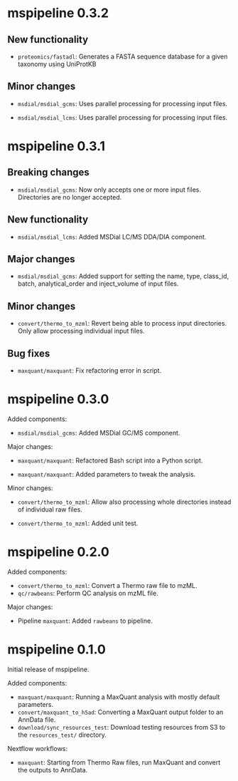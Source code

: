 # mspipeline 0.3.2

## New functionality

* `proteomics/fastadl`: Generates a FASTA sequence database for a given taxonomy using UniProtKB

## Minor changes

* `msdial/msdial_gcms`: Uses parallel processing for processing input files.

* `msdial/msdial_lcms`: Uses parallel processing for processing input files.

# mspipeline 0.3.1

## Breaking changes

* `msdial/msdial_gcms`: Now only accepts one or more input files. Directories are
  no longer accepted.

## New functionality

* `msdial/msdial_lcms`: Added MSDial LC/MS DDA/DIA component.

## Major changes

* `msdial/msdial_gcms`: Added support for setting the name, type, class_id, batch, analytical_order and inject_volume of input files.

## Minor changes

* `convert/thermo_to_mzml`: Revert being able to process input directories. Only allow
  processing individual input files.

## Bug fixes

* `maxquant/maxquant`: Fix refactoring error in script.

# mspipeline 0.3.0

Added components:

* `msdial/msdial_gcms`: Added MSDial GC/MS component.

Major changes:

* `maxquant/maxquant`: Refactored Bash script into a Python script.

* `maxquant/maxquant`: Added parameters to tweak the analysis.

Minor changes:

* `convert/thermo_to_mzml`: Allow also processing whole directories instead of 
  individual raw files.

* `convert/thermo_to_mzml`: Added unit test.


# mspipeline 0.2.0

Added components:

* `convert/thermo_to_mzml`: Convert a Thermo raw file to mzML.
* `qc/rawbeans`: Perform QC analysis on mzML file.

Major changes:

* Pipeline `maxquant`: Added `rawbeans` to pipeline.

# mspipeline 0.1.0

Initial release of mspipeline.

Added components:
 * `maxquant/maxquant`: Running a MaxQuant analysis with mostly default parameters.
 * `convert/maxquant_to_h5ad`: Converting a MaxQuant output folder to an AnnData file. 
 * `download/sync_resources_test`: Download testing resources from S3 to the `resources_test/` directory.

Nextflow workflows:
 * `maxquant`: Starting from Thermo Raw files, run MaxQuant and convert the outputs to AnnData.
